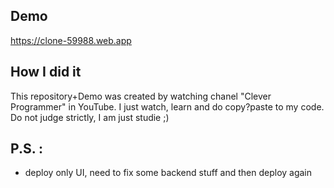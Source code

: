 ## Demo
https://clone-59988.web.app

## How I did it

This repository+Demo was created by watching chanel "Clever Programmer" in YouTube. I just watch, learn and do copy?paste to my code. Do not judge strictly, I am just studie ;)

## P.S. :
 - deploy only UI, need to fix some backend stuff and then deploy again
 
 
